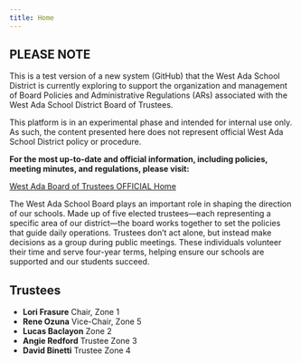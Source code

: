 ```yaml
---
title: Home
---
```


## PLEASE NOTE

This is a test version of a new system (GitHub) that the West Ada School District is currently exploring to support the organization and management of Board Policies and Administrative Regulations (ARs) associated with the West Ada School District Board of Trustees.

This platform is in an experimental phase and intended for internal use only. As such, the content presented here does not represent official West Ada School District policy or procedure.

**For the most up-to-date and official information, including policies, meeting minutes, and regulations, please visit:**

[West Ada Board of Trustees OFFICIAL Home](https://simbli.eboardsolutions.com/index.aspx?S=36031062)

The West Ada School Board plays an important role in shaping the direction of our schools. Made up of five elected trustees—each representing a specific area of our district—the board works together to set the policies that guide daily operations. Trustees don’t act alone, but instead make decisions as a group during public meetings. These individuals volunteer their time and serve four-year terms, helping ensure our schools are supported and our students succeed.

## Trustees

- **Lori Frasure** Chair, Zone 1
- **Rene Ozuna** Vice-Chair, Zone 5
- **Lucas Baclayon** Zone 2
- **Angie Redford** Trustee Zone 3
- **David Binetti** Trustee Zone 4
